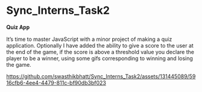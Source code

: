 # Sync_Interns_Task2
𝐐𝐮𝐢𝐳 𝐀𝐩𝐩

It’s time to master JavaScript with a minor project of making a quiz application. 
Optionally I have added the ability to give a score to the user at the end of the game, if the score is above a threshold value you declare the player to be a winner, using some gifs corresponding to winning and losing the game. 


https://github.com/swasthikbhatt/Sync_Interns_Task2/assets/131445089/5916cfb6-4ee4-4479-811c-bf90db3bf023

